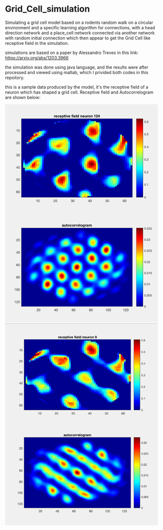# Grid_Cell_simulation

Simulating a grid cell model based on a rodents random walk on a circular environment and a specific learning algorithm for connections, with a head direction network and a place_cell network connected via another network with random initial connection which then appear to get the Grid Cell like receptive field in the simulation.

simulations are based on a paper by Alessandro Treves in this link:
https://arxiv.org/abs/1203.3966

the simulation was done using java language, and the results were after processed and viewed using matlab, which I privided both codes in this repoitory.

this is a sample data produced by the model, it's the receptive field of a neuron which has shaped a grid cell.
Receptive field and Autocorrelogram are shown below:



![first sample](sample_2.png?raw=true "First sample")
![second sample](sample_1.png?raw=true "Second sample")
